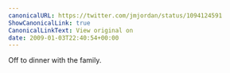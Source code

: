 ```yaml
---
canonicalURL: https://twitter.com/jmjordan/status/1094124591
ShowCanonicalLink: true
CanonicalLinkText: View original on
date: 2009-01-03T22:40:54+00:00
---
```

Off to dinner with the family.